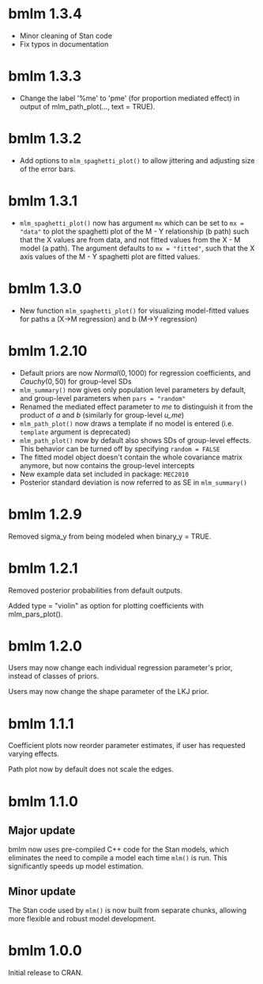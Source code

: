 # bmlm 1.3.4

* Minor cleaning of Stan code
* Fix typos in documentation

# bmlm 1.3.3

* Change the label '%me' to 'pme' (for proportion mediated effect) in output of mlm_path_plot(..., text = TRUE).

# bmlm 1.3.2

* Add options to `mlm_spaghetti_plot()` to allow jittering and adjusting size of the error bars.

# bmlm 1.3.1

* `mlm_spaghetti_plot()` now has argument `mx` which can be set to `mx = "data"` to plot the spaghetti plot of the M - Y relationship (b path) such that the X values are from data, and not fitted values from the X - M model (a path). The argument defaults to `mx = "fitted"`, such that the X axis values of the M - Y spaghetti plot are fitted values.

# bmlm 1.3.0

* New function `mlm_spaghetti_plot()` for visualizing model-fitted values for paths a (X->M regression) and b (M->Y regression)

# bmlm 1.2.10

* Default priors are now $Normal(0, 1000)$ for regression coefficients, and $Cauchy(0, 50)$ for group-level SDs
* `mlm_summary()` now gives only population level parameters by default, and group-level parameters when `pars = "random"`
* Renamed the mediated effect parameter to *me* to distinguish it from the product of *a* and *b* (similarly for group-level *u_me*)
* `mlm_path_plot()` now draws a template if no model is entered (i.e. `template` argument is deprecated)
* `mlm_path_plot()` now by default also shows SDs of group-level effects. This behavior can be turned off by specifying `random = FALSE`
* The fitted model object doesn't contain the whole covariance matrix anymore, but now contains the group-level intercepts
* New example data set included in package: `MEC2010`
* Posterior standard deviation is now referred to as SE in `mlm_summary()`



# bmlm 1.2.9

Removed sigma_y from being modeled when binary_y = TRUE. 

# bmlm 1.2.1

Removed posterior probabilities from default outputs.

Added type = "violin" as option for plotting coefficients with mlm_pars_plot().

# bmlm 1.2.0

Users may now change each individual regression parameter's prior, instead of classes of priors.

Users may now change the shape parameter of the LKJ prior.

# bmlm 1.1.1

Coefficient plots now reorder parameter estimates, if user has requested varying effects.

Path plot now by default does not scale the edges.

# bmlm 1.1.0

## Major update

bmlm now uses pre-compiled C++ code for the Stan models, which eliminates the need to compile a model each time `mlm()` is run. This significantly speeds up model estimation.

## Minor update

The Stan code used by `mlm()` is now built from separate chunks, allowing more flexible and robust model development.

# bmlm 1.0.0

Initial release to CRAN.
